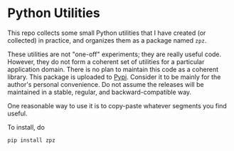 Python Utilities
================

This repo collects some small Python utilities that I have created (or collected) in practice,
and organizes them as a package named `zpz`.

These utilities are not "one-off" experiments; they are really useful code.
However, they do not form a coherent set of utilities for a particular application domain.
There is no plan to maintain this code as a coherent library.
This package is uploaded to [Pypi](https://pypi.org/search/?q=zpz).
Consider it to be mainly for the author's personal convenience.
Do not assume the releases will be maintained in a stable, regular, and backward-compatible way.

One reasonable way to use it is to copy-paste whatever segments you find useful.

To install, do

```
pip install zpz
```
